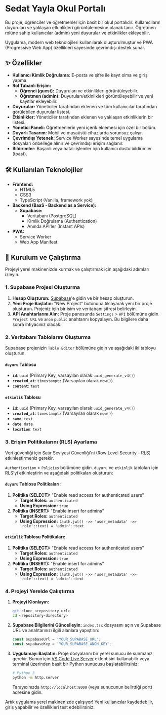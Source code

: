 # Sedat Yayla Okul Portalı

Bu proje, öğrenciler ve öğretmenler için basit bir okul portalıdır. Kullanıcıların duyuruları ve yaklaşan etkinlikleri görüntülemesine olanak tanır. Öğretmen rolüne sahip kullanıcılar (admin) yeni duyurular ve etkinlikler ekleyebilir.

Uygulama, modern web teknolojileri kullanılarak oluşturulmuştur ve PWA (Progressive Web App) özellikleri sayesinde çevrimdışı destek sunar.

## ✨ Özellikler

- **Kullanıcı Kimlik Doğrulama:** E-posta ve şifre ile kayıt olma ve giriş yapma.
- **Rol Tabanlı Erişim:**
  - **Öğrenci (guest):** Duyuruları ve etkinlikleri görüntüleyebilir.
  - **Öğretmen (admin):** Duyuruları/etkinlikleri görüntüleyebilir ve yeni kayıtlar ekleyebilir.
- **Duyurular:** Yöneticiler tarafından eklenen ve tüm kullanıcılar tarafından görülebilen duyurular listesi.
- **Etkinlikler:** Yöneticiler tarafından eklenen ve yaklaşan etkinliklerin bir listesi.
- **Yönetici Paneli:** Öğretmenlerin yeni içerik eklemesi için özel bir bölüm.
- **Duyarlı Tasarım:** Mobil ve masaüstü cihazlarda sorunsuz çalışır.
- **Çevrimdışı Yetenek:** Service Worker sayesinde temel uygulama dosyaları önbelleğe alınır ve çevrimdışı erişim sağlanır.
- **Bildirimler:** Başarılı veya hatalı işlemler için kullanıcı dostu bildirimler (toast).

## 🛠️ Kullanılan Teknolojiler

- **Frontend:**
  - HTML5
  - CSS3
  - TypeScript (Vanilla, framework yok)
- **Backend (BaaS - Backend as a Service):**
  - **Supabase:**
    - Veritabanı (PostgreSQL)
    - Kimlik Doğrulama (Authentication)
    - Anında API'ler (Instant APIs)
- **PWA:**
  - Service Worker
  - Web App Manifest

## 🚀 Kurulum ve Çalıştırma

Projeyi yerel makinenizde kurmak ve çalıştırmak için aşağıdaki adımları izleyin.

### 1. Supabase Projesi Oluşturma

1.  **Hesap Oluşturun:** [Supabase](https://supabase.com/)'e gidin ve bir hesap oluşturun.
2.  **Yeni Proje Başlatın:** "New Project" butonuna tıklayarak yeni bir proje oluşturun. Projeniz için bir isim ve veritabanı şifresi belirleyin.
3.  **API Anahtarlarını Alın:** Proje panosunda `Settings` > `API` bölümüne gidin. `Project URL` ve `anon` `public` anahtarını kopyalayın. Bu bilgilere daha sonra ihtiyacınız olacak.

### 2. Veritabanı Tablolarını Oluşturma

Supabase projenizin `Table Editor` bölümüne gidin ve aşağıdaki iki tabloyu oluşturun.

#### `duyuru` Tablosu
- **`id`**: `uuid` (Primary Key, varsayılan olarak `uuid_generate_v4()`)
- **`created_at`**: `timestamptz` (Varsayılan olarak `now()`)
- **`content`**: `text`

#### `etkinlik` Tablosu
- **`id`**: `uuid` (Primary Key, varsayılan olarak `uuid_generate_v4()`)
- **`created_at`**: `timestamptz` (Varsayılan olarak `now()`)
- **`name`**: `text`
- **`date`**: `date`
- **`location`**: `text`

### 3. Erişim Politikalarını (RLS) Ayarlama

Veri güvenliği için Satır Seviyesi Güvenliği'ni (Row Level Security - RLS) etkinleştirmeniz gerekir.

`Authentication` > `Policies` bölümüne gidin. `duyuru` ve `etkinlik` tabloları için RLS'yi etkinleştirin ve aşağıdaki politikaları oluşturun:

#### `duyuru` Tablosu Politikaları:
1.  **Politika (SELECT):** "Enable read access for authenticated users"
    - **Target Roles:** `authenticated`
    - **Using Expression:** `true`
2.  **Politika (INSERT):** "Enable insert for admins"
    - **Target Roles:** `authenticated`
    - **Using Expression:** `(auth.jwt() ->> 'user_metadata' ->> 'role'::text) = 'admin'::text`

#### `etkinlik` Tablosu Politikaları:
1.  **Politika (SELECT):** "Enable read access for authenticated users"
    - **Target Roles:** `authenticated`
    - **Using Expression:** `true`
2.  **Politika (INSERT):** "Enable insert for admins"
    - **Target Roles:** `authenticated`
    - **Using Expression:** `(auth.jwt() ->> 'user_metadata' ->> 'role'::text) = 'admin'::text`

### 4. Projeyi Yerelde Çalıştırma

1.  **Projeyi Klonlayın:**
    ```bash
    git clone <repository-url>
    cd <repository-directory>
    ```
2.  **Supabase Bilgilerini Güncelleyin:**
    `index.tsx` dosyasını açın ve Supabase URL ve anahtarınızı ilgili alanlara yapıştırın:
    ```javascript
    const supabaseUrl = 'YOUR_SUPABASE_URL';
    const supabaseKey = 'YOUR_SUPABASE_ANON_KEY';
    ```
3.  **Uygulamayı Başlatın:**
    Proje dosyalarını bir yerel sunucu ile sunmanız gerekir. Bunun için [VS Code Live Server](https://marketplace.visualstudio.com/items?itemName=ritwickdey.LiveServer) eklentisini kullanabilir veya terminal üzerinden basit bir Python sunucusu başlatabilirsiniz:
    ```bash
    # Python 3
    python -m http.server
    ```
    Tarayıcınızda `http://localhost:8000` (veya sunucunun belirttiği port) adresine gidin.

Artık uygulama yerel makinenizde çalışıyor! Yeni kullanıcılar kaydedebilir, giriş yapabilir ve özellikleri test edebilirsiniz.
